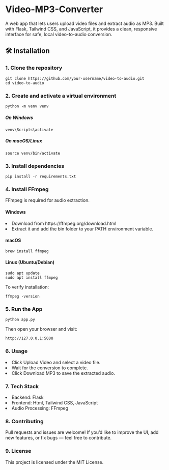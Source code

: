 # Video-MP3-Converter
A web app that lets users upload video files and extract audio as MP3. Built with Flask, Tailwind CSS, and JavaScript, it provides a clean, responsive interface for safe, local video-to-audio conversion.
## 🛠️ Installation

### 1. Clone the repository
```
git clone https://github.com/your-username/video-to-audio.git
cd video-to-audio
```
### 2. Create and activate a virtual environment
```
python -m venv venv
```
##### On Windows
```
venv\Scripts\activate
```
##### On macOS/Linux
```
source venv/bin/activate
```

### 3. Install dependencies
```
pip install -r requirements.txt
```
### 4. Install FFmpeg

FFmpeg is required for audio extraction.

#### Windows

<li> Download from https://ffmpeg.org/download.html </li>

<li>Extract it and add the bin folder to your PATH environment variable.</li>

#### macOS

```
brew install ffmpeg

```
#### Linux (Ubuntu/Debian)
```
sudo apt update
sudo apt install ffmpeg
```
To verify installation:
```
ffmpeg -version
```
### 5. Run the App
```
python app.py
```
Then open your browser and visit:
```
http://127.0.0.1:5000
```
### 6. Usage
<li>Click Upload Video and select a video file.</li>
<li>Wait for the conversion to complete.</li>
<li>Click Download MP3 to save the extracted audio.</li>

### 7. Tech Stack
<li>Backend: Flask</li>

<li>Frontend: Html, Tailwind CSS, JavaScript</li>

<li>Audio Processing: FFmpeg</li>

### 8. Contributing
Pull requests and issues are welcome!
If you’d like to improve the UI, add new features, or fix bugs — feel free to contribute.

### 9. License
This project is licensed under the MIT License.

